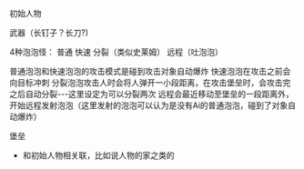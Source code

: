 初始人物

武器（长钉子？长刀?)

4种泡泡怪：
普通
快速
分裂（类似史莱姆）
远程（吐泡泡）

普通泡泡和快速泡泡的攻击模式是碰到攻击对象自动爆炸
快速泡泡在攻击之前会向目标冲刺
分裂泡泡攻击人时会将人弹开一小段距离，在攻击堡垒时，会攻击完之后自动分裂---这里设定为可以分裂两次
远程会最近移动至堡垒的一段距离外，开始远程发射泡泡（这里发射的泡泡可以认为是没有Ai的普通泡泡，碰到了对象自动爆炸）

堡垒
- 和初始人物相关联，比如说人物的家之类的
